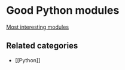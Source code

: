 # Good Python modules

[Most interesting modules](https://www.quora.com/What-are-the-most-interesting-modules-for-Python)

## Related categories

- [[Python]]


